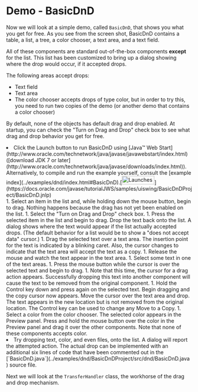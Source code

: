 
# Demo - BasicDnD

Now we will look at a simple demo, called `BasicDnD`, that shows you what you get for free. As you see from the screen shot, BasicDnD contains a table, a list, a tree, a color chooser, a text area, and a text field.

All of these components are standard out-of-the-box components **except** for the list. This list has been customized to bring up a dialog showing where the drop would occur, if it accepted drops.

The following areas accept drops:

- Text field
- Text area
- The color chooser accepts drops of type color, but in order to try this, you need to run two copies of the demo (or another demo that contains a color chooser)

By default, none of the objects has default drag and drop enabled. At startup, you can check the "Turn on Drag and Drop" check box to see what drag and drop behavior you get for free.

<li>Click the Launch button to run BasicDnD using 
[Java&#8482; Web Start](http://www.oracle.com/technetwork/java/javase/javawebstart/index.html) ([download JDK 7 or later](http://www.oracle.com/technetwork/java/javase/downloads/index.html)). Alternatively, to compile and run the example yourself, consult the [example index](../examples/dnd/index.html#BasicDnD).[<img src="../../images/jws-launch-button.png" width="88" height="23" align="bottom" alt="Launches the BasicDnD example" />](https://docs.oracle.com/javase/tutorialJWS/samples/uiswing/BasicDnDProject/BasicDnD.jnlp)<br /></li>
1. Select an item in the list and, while holding down the mouse button, begin to drag. Nothing happens because the drag has not yet been enabled on the list.
1. Select the "Turn on Drag and Drop" check box.
1. Press the selected item in the list and begin to drag. Drop the text back onto the list. A dialog shows where the text would appear if the list actually accepted drops. (The default behavior for a list would be to show a "does not accept data" cursor.)
1. Drag the selected text over a text area. The insertion point for the text is indicated by a blinking caret. Also, the cursor changes to indicate that the text area will accept the text as a copy.
1. Release the mouse and watch the text appear in the text area.
1. Select some text in one of the text areas.
1. Press the mouse button while the cursor is over the selected text and begin to drag.
1. Note that this time, the cursor for a drag action appears. Successfully dropping this text into another component will cause the text to be removed from the original component.
1. Hold the Control key down and press again on the selected text. Begin dragging and the copy cursor now appears. Move the cursor over the text area and drop. The text appears in the new location but is not removed from the original location. The Control key can be used to change any Move to a Copy.
1. Select a color from the color chooser. The selected color appears in the Preview panel. Press and hold the mouse button over the color in the Preview panel and drag it over the other components. Note that none of these components accepts color.
<li>Try dropping text, color, and even files, onto the list. A dialog will report the attempted action. The actual drop can be implemented with an additional six lines of code that have been commented out in the 
[`BasicDnD.java`](../examples/dnd/BasicDnDProject/src/dnd/BasicDnD.java ) source file.</li>

Next we will look at the `TransferHandler` class, the workhorse of the drag and drop mechanism.
